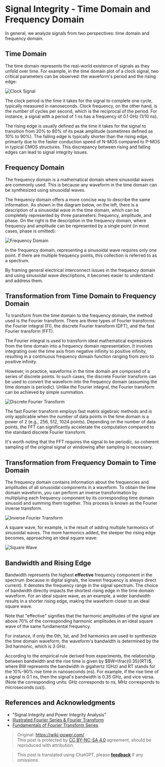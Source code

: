 # Signal Integrity - Time Domain and Frequency Domain

In general, we analyze signals from two perspectives: time domain and frequency domain.

## Time Domain

The time domain represents the real-world existence of signals as they unfold over time. For example, in the time domain plot of a clock signal, two critical parameters can be observed: the waveform's period and the rising edge:

![Clock Signal](https://img.wiki-power.com/d/wiki-media/img/20221210154412.png)

The clock period is the time it takes for the signal to complete one cycle, typically measured in nanoseconds. Clock frequency, on the other hand, is the number of cycles per second, which is the reciprocal of the period. For instance, a signal with a period of 1 ns has a frequency of 0.1 GHz (1/10 ns).

The rising edge is usually defined as the time it takes for the signal to transition from 20% to 80% of its peak amplitude (sometimes defined as 10% to 90%). The falling edge is typically shorter than the rising edge, primarily due to the faster conduction speed of N-MOS compared to P-MOS in typical CMOS structures. This discrepancy between rising and falling edges can lead to signal integrity issues.

## Frequency Domain

The frequency domain is a mathematical domain where sinusoidal waves are commonly used. This is because any waveform in the time domain can be synthesized using sinusoidal waves.

The frequency domain offers a more concise way to describe the same information. As shown in the diagram below, on the left, there is a description of a sinusoidal wave in the time domain, which can be completely represented by three parameters: frequency, amplitude, and phase. On the right is the description in the frequency domain, where frequency and amplitude can be represented by a single point (in most cases, phase is omitted):

![Frequency Domain](https://img.wiki-power.com/d/wiki-media/img/20221210154759.png)

In the frequency domain, representing a sinusoidal wave requires only one point. If there are multiple frequency points, this collection is referred to as a spectrum.

By framing general electrical interconnect issues in the frequency domain and using sinusoidal wave descriptions, it becomes easier to understand and address them.

## Transformation from Time Domain to Frequency Domain

To transform from the time domain to the frequency domain, the method used is the Fourier transform. There are three types of Fourier transforms: the Fourier integral (FI), the discrete Fourier transform (DFT), and the fast Fourier transform (FFT).

The Fourier integral is used to transform ideal mathematical expressions from the time domain into a frequency domain representation. It involves integrating over the time axis from negative infinity to positive infinity, resulting in a continuous frequency domain function ranging from zero to positive infinity.

However, in practice, waveforms in the time domain are composed of a series of discrete points. In such cases, the discrete Fourier transform can be used to convert the waveform into the frequency domain (assuming the time domain is periodic). Unlike the Fourier integral, the Fourier transform can be achieved by simple summation.

![Discrete Fourier Transform](https://img.wiki-power.com/d/wiki-media/img/20221210155042.png)

The fast Fourier transform employs fast matrix algebraic methods and is only applicable when the number of data points in the time domain is a power of 2 (e.g., 256, 512, 1024 points). Depending on the number of data points, the FFT can significantly accelerate the computation compared to the standard discrete Fourier transform.

It's worth noting that the FFT requires the signal to be periodic, so coherent sampling of the original signal or windowing after sampling is necessary.

## Transformation from Frequency Domain to Time Domain

The frequency domain contains information about the frequencies and amplitudes of all sinusoidal components in a waveform. To obtain the time domain waveform, you can perform an inverse transformation by multiplying each frequency component by its corresponding time domain sinusoid and summing them together. This process is known as the Fourier inverse transform.

![Inverse Fourier Transform](https://img.wiki-power.com/d/wiki-media/img/20221210155139.png)

A square wave, for example, is the result of adding multiple harmonics of sinusoidal waves. The more harmonics added, the steeper the rising edge becomes, approaching an ideal square wave:

![Square Wave](https://img.wiki-power.com/d/wiki-media/img/20221210155202.png)

## Bandwidth and Rising Edge

Bandwidth represents the highest **effective** frequency component in the spectrum (because in digital signals, the lowest frequency is always direct current). It denotes the frequency range in the signal spectrum. The choice of bandwidth directly impacts the shortest rising edge in the time domain waveform. For an ideal square wave, as an example, a wider bandwidth results in a shorter rising edge, making the waveform closer to an ideal square wave.

Note that "effective" signifies that the harmonic amplitudes of the signal are above 70% of the corresponding harmonic amplitudes in an ideal square wave of the same fundamental frequency.

For instance, if only the 0th, 1st, and 3rd harmonics are used to synthesize the time domain waveform, the waveform's bandwidth is determined by the 3rd harmonic, which is 3 GHz.

According to the empirical rule derived from experiments, the relationship between bandwidth and the rise time is given by $BW=\frac{0.35}{RT}$, where BW represents the bandwidth in gigahertz (GHz) and RT stands for the 10%-90% rise time in nanoseconds (ns). For example, if the rise time of a signal is 0.1 ns, then the signal's bandwidth is 0.35 GHz, and vice versa. (Note the corresponding units: GHz corresponds to ns, MHz corresponds to microseconds (us)).

## References and Acknowledgments

- "Signal Integrity and Power Integrity Analysis"
- [Illustrated Fourier Series & Fourier Transform](https://www.youtube.com/watch?v=q31UcMOuds4)
- [Fundamentals of Fourier Transform Series](https://www.youtube.com/watch?v=_3D2yPVlh-w&list=PLEUKC88yR4_al2oa2LF0SKS2RPpxmWg3n)

> Original: <https://wiki-power.com/>  
> This post is protected by [CC BY-NC-SA 4.0](https://creativecommons.org/licenses/by/4.0/deed.en) agreement, should be reproduced with attribution.

> This post is translated using ChatGPT, please [**feedback**](https://github.com/linyuxuanlin/Wiki_MkDocs/issues/new) if any omissions.